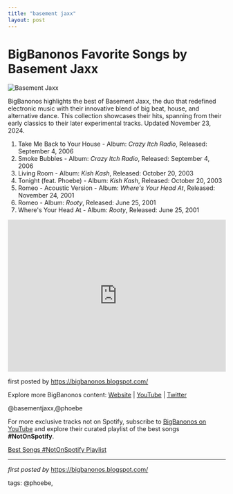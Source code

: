 ```yaml
---
title: "basement jaxx"
layout: post
---
```

<h1>BigBanonos Favorite Songs by Basement Jaxx</h1>
<img src="https://i8.amplience.net/i/naras/basement-jaxx_MI0003765299-MN0000142249" alt="Basement Jaxx"> <p>BigBanonos highlights the best of Basement Jaxx, the duo that redefined electronic music with their innovative blend of big beat, house, and alternative dance. This collection showcases their hits, spanning from their early classics to their later experimental tracks. Updated November 23, 2024.</p> <ol> <li>Take Me Back to Your House - Album: <i>Crazy Itch Radio</i>, Released: September 4, 2006</li> <li>Smoke Bubbles - Album: <i>Crazy Itch Radio</i>, Released: September 4, 2006</li> <li>Living Room - Album: <i>Kish Kash</i>, Released: October 20, 2003</li> <li>Tonight (feat. Phoebe) - Album: <i>Kish Kash</i>, Released: October 20, 2003</li> <li>Romeo - Acoustic Version - Album: <i>Where's Your Head At</i>, Released: November 24, 2001</li> <li>Romeo - Album: <i>Rooty</i>, Released: June 25, 2001</li> <li>Where's Your Head At - Album: <i>Rooty</i>, Released: June 25, 2001</li>
</ol> <div> <iframe src="https://open.spotify.com/embed/playlist/3mWtMW8ZmLVBkA2Q3tKIYl?utm_source=generator" width="100%" height="352" frameborder="0" allowfullscreen="" allow="autoplay; clipboard-write; encrypted-media; fullscreen; picture-in-picture" loading="lazy"></iframe>
</div> <p>first posted by <a href="https://bigbanonos.blogspot.com/" rel="noopener" target="_blank">https://bigbanonos.blogspot.com/</a></p> <div> <p>Explore more BigBanonos content: <a href="https://bigbanonos.blogspot.com/">Website</a> | <a href="https://www.youtube.com/@BigBanonos">YouTube</a> | <a href="https://x.com/bigbanonos">Twitter</a></p>
</div> <!-- Tags -->
<p>@basementjaxx,@phoebe</p>


<!--Subscribe and Playlist Links-->
<div>
    <p>For more exclusive tracks not on Spotify, subscribe to <a href="https://www.youtube.com/@BigBanonos" target="_blank">BigBanonos on YouTube</a> and explore their curated playlist of the best songs <strong>#NotOnSpotify</strong>.</p>
    <p><a href="https://www.youtube.com/playlist?list=PLtuNtuTatqI0kFahUCbtbfenC_ET5O_tr" target="_blank">Best Songs #NotOnSpotify Playlist<br /></a></p></div>

<hr />

<p><em>first posted by</em> <a href="https://bigbanonos.blogspot.com/" rel="noopener" target="_new">https://bigbanonos.blogspot.com/</a></p>

<p>tags: @phoebe,</p>
